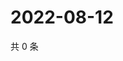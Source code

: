 # 2022-08-12

共 0 条

<!-- BEGIN WEIBO -->
<!-- 最后更新时间 Fri Aug 12 2022 21:39:08 GMT+0800 (China Standard Time) -->

<!-- END WEIBO -->
